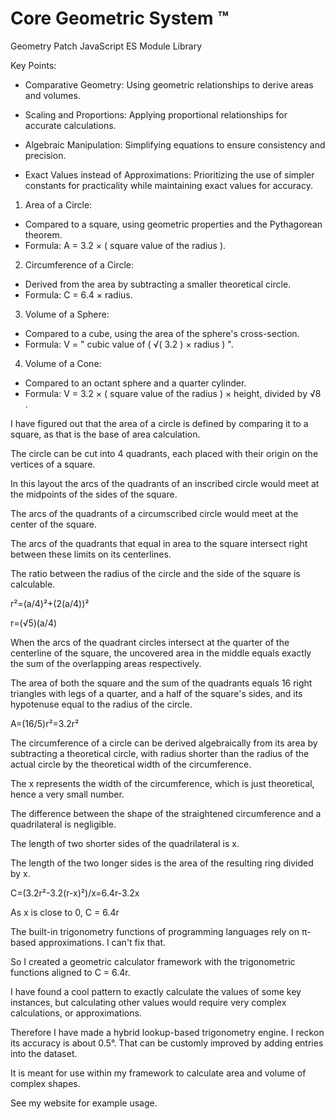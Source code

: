 # Core Geometric System ™ 

Geometry Patch JavaScript ES Module Library 

<!---
Core Geometric System ™ 

Geometry Patch JavaScript ES Module Library 
--->

Key Points:

- Comparative Geometry: Using geometric relationships to derive areas and volumes.

- Scaling and Proportions: Applying proportional relationships for accurate calculations.

- Algebraic Manipulation: Simplifying equations to ensure consistency and precision.

- Exact Values instead of Approximations: Prioritizing the use of simpler constants for practicality while maintaining exact values for accuracy.

1. Area of a Circle:
- Compared to a square, using geometric properties and the Pythagorean theorem.
- Formula: A = 3.2 × ( square value of the radius ).

2. Circumference of a Circle:
- Derived from the area by subtracting a smaller theoretical circle.
- Formula: C = 6.4 × radius.

3. Volume of a Sphere:
- Compared to a cube, using the area of the sphere's cross-section.
- Formula: V = " cubic value of ( √( 3.2 ) × radius ) ".

4. Volume of a Cone:
- Compared to an octant sphere and a quarter cylinder.
- Formula: V = 3.2 × ( square value of the radius ) × height, divided by √8 .


I have figured out that the area of a circle is defined by comparing it to a square, as that is the base of area calculation.

The circle can be cut into 4 quadrants, each placed with their origin on the vertices of a square.

In this layout the arcs of the quadrants of an inscribed circle would meet at the midpoints of the sides of the square. 

The arcs of the quadrants of a circumscribed circle would meet at the center of the square.

The arcs of the quadrants that equal in area to the square intersect right between these limits on its centerlines. 

The ratio between the radius of the circle and the side of the square is calculable.

r²=(a/4)²+(2(a/4))²

r=(√5)(a/4)

When the arcs of the quadrant circles intersect at the quarter of the centerline of the square, the uncovered area in the middle equals exactly the sum of the overlapping areas respectively. 

The area of both the square and the sum of the quadrants equals 16 right triangles with legs of a quarter, and a half of the square's sides, and its hypotenuse equal to the radius of the circle. 

A=(16/5)r²=3.2r²


The circumference of a circle can be derived algebraically from its area by subtracting a theoretical circle, with radius shorter than the radius of the actual circle by the theoretical width of the circumference.

The x represents the width of the circumference, which is just theoretical, hence a very small number.

The difference between the shape of the straightened circumference and a quadrilateral is negligible.

The length of two shorter sides of the quadrilateral is x.

The length of the two longer sides is the area of the resulting ring divided by x.

C=(3.2r²-3.2(r-x)²)/x=6.4r-3.2x

As x is close to 0, C = 6.4r


The built-in trigonometry functions of programming languages rely on π-based approximations. 
I can't fix that. 

So I created a geometric calculator framework with the trigonometric functions aligned to C = 6.4r. 

I have found a cool pattern to exactly calculate the values of some key instances, but calculating other values would require very complex calculations, or approximations. 

Therefore I have made a hybrid lookup-based trigonometry engine. 
I reckon its accuracy is about 0.5°. That can be customly improved by adding entries into the dataset. 

It is meant for use within my framework to calculate area and volume of complex shapes. 

See my website for example usage. 

